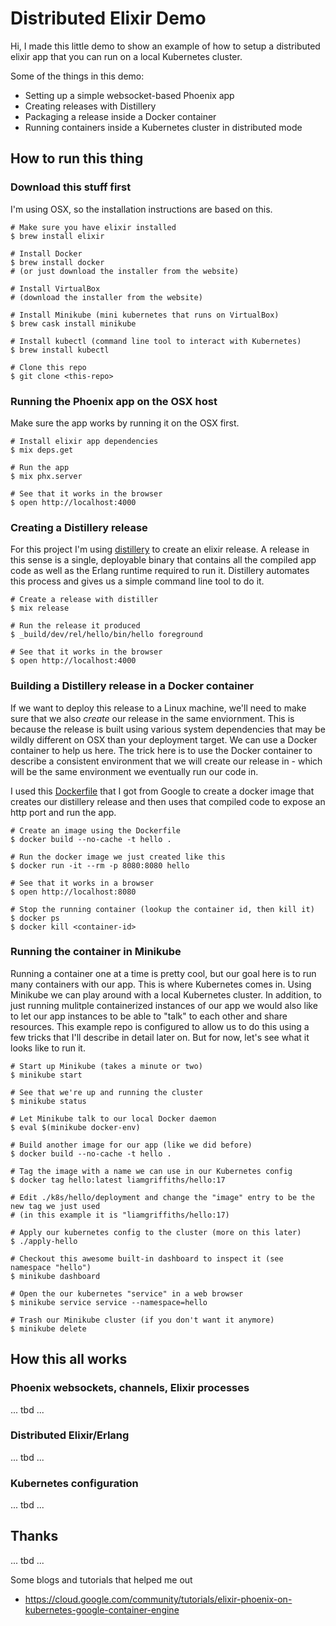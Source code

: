 # Distributed Elixir Demo

Hi, I made this little demo to show an example of how to setup a distributed elixir
app that you can run on a local Kubernetes cluster.

Some of the things in this demo:
* Setting up a simple websocket-based Phoenix app
* Creating releases with Distillery
* Packaging a release inside a Docker container
* Running containers inside a Kubernetes cluster in distributed mode

## How to run this thing

### Download this stuff first

I'm using OSX, so the installation instructions are based on this.

```
# Make sure you have elixir installed
$ brew install elixir

# Install Docker
$ brew install docker
# (or just download the installer from the website)

# Install VirtualBox
# (download the installer from the website)

# Install Minikube (mini kubernetes that runs on VirtualBox)
$ brew cask install minikube

# Install kubectl (command line tool to interact with Kubernetes)
$ brew install kubectl

# Clone this repo
$ git clone <this-repo>
```

### Running the Phoenix app on the OSX host

Make sure the app works by running it on the OSX first.

```
# Install elixir app dependencies
$ mix deps.get

# Run the app
$ mix phx.server

# See that it works in the browser
$ open http://localhost:4000
```

### Creating a Distillery release

For this project I'm using [distillery]() to create an elixir release. A release in
this sense is a single, deployable binary that contains all the compiled app code as
well as the Erlang runtime required to run it. Distillery automates this process and
gives us a simple command line tool to do it.

```
# Create a release with distiller
$ mix release

# Run the release it produced
$ _build/dev/rel/hello/bin/hello foreground

# See that it works in the browser
$ open http://localhost:4000
```

### Building a Distillery release in a Docker container

If we want to deploy this release to a Linux machine, we'll need to make sure that we
also _create_ our release in the same enviornment. This is because the release is
built using various system dependencies that may be wildly different on OSX than your
deployment target. We can use a Docker container to help us here. The trick here is
to use the Docker container to describe a consistent environment that we will create
our release in - which will be the same environment we eventually run our code in.

I used this [Dockerfile]() that I got from Google to create a docker image that
creates our distillery release and then uses that compiled code to expose an
http port and run the app.

```
# Create an image using the Dockerfile
$ docker build --no-cache -t hello .

# Run the docker image we just created like this
$ docker run -it --rm -p 8080:8080 hello

# See that it works in a browser
$ open http://localhost:8080

# Stop the running container (lookup the container id, then kill it)
$ docker ps
$ docker kill <container-id>
```

### Running the container in Minikube

Running a container one at a time is pretty cool, but our goal here is to run many
containers with our app. This is where Kubernetes comes in. Using Minikube we can
play around with a local Kubernetes cluster. In addition, to just running mulitple
containerized instances of our app we would also like to let our app instances to
be able to "talk" to each other and share resources. This example repo is configured
to allow us to do this using a few tricks that I'll describe in detail later on. But
for now, let's see what it looks like to run it.

```
# Start up Minikube (takes a minute or two)
$ minikube start

# See that we're up and running the cluster
$ minikube status

# Let Minikube talk to our local Docker daemon
$ eval $(minikube docker-env)

# Build another image for our app (like we did before)
$ docker build --no-cache -t hello .

# Tag the image with a name we can use in our Kubernetes config
$ docker tag hello:latest liamgriffiths/hello:17

# Edit ./k8s/hello/deployment and change the "image" entry to be the new tag we just used
# (in this example it is "liamgriffiths/hello:17)

# Apply our kubernetes config to the cluster (more on this later)
$ ./apply-hello

# Checkout this awesome built-in dashboard to inspect it (see namespace "hello")
$ minikube dashboard

# Open the our kubernetes "service" in a web browser
$ minikube service service --namespace=hello

# Trash our Minikube cluster (if you don't want it anymore)
$ minikube delete
```

## How this all works

### Phoenix websockets, channels, Elixir processes

... tbd ...

### Distributed Elixir/Erlang

... tbd ...

### Kubernetes configuration

... tbd ...


## Thanks

... tbd ...

Some blogs and tutorials that helped me out
* https://cloud.google.com/community/tutorials/elixir-phoenix-on-kubernetes-google-container-engine
